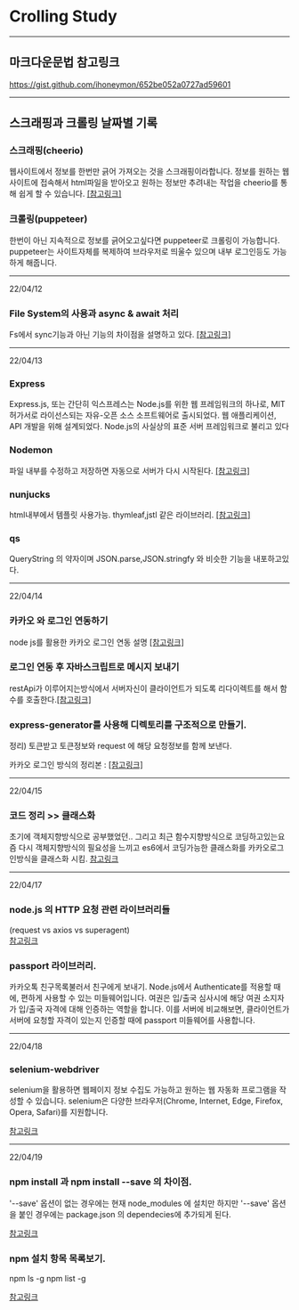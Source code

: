Crolling Study
==============

----------------------------------------------------------------

## 마크다운문법 참고링크

https://gist.github.com/ihoneymon/652be052a0727ad59601

----------------------------------------------------------------

## 스크래핑과 크롤링 날짜별 기록

### 스크래핑(cheerio)

웹사이트에서 정보를 한번만 긁어 가져오는 것을 스크래핑이라합니다.
정보를 원하는 웹사이트에 접속해서 html파일을 받아오고 원하는 정보만 추려내는 작업을 cheerio를 통해 쉽게 할 수
있습니다. [[참고링크]](https://velog.io/@ljh305/%EC%8A%A4%ED%81%AC%EB%9E%98%ED%95%91%EA%B3%BC-%ED%81%AC%EB%A1%A4%EB%A7%81)

### 크롤링(puppeteer)

한번이 아닌 지속적으로 정보를 긁어오고싶다면 puppeteer로 크롤링이 가능합니다.
puppeteer는 사이트자체를 복제하여 브라우저로 띄울수 있으며 내부 로그인등도 가능하게 해줍니다.

----------------------------------------------------------------------------------------------

22/04/12

### File System의 사용과 async & await 처리

Fs에서 sync기능과 아닌 기능의 차이점을 설명하고
있다. [[참고링크]](https://velog.io/@93jm/Node.js-File-System%EC%9D%98-%EC%82%AC%EC%9A%A9%EA%B3%BC-async-await-%EC%B2%98%EB%A6%AC)



----------------------------------------------------------------------------------------------


22/04/13

### Express

Express.js, 또는 간단히 익스프레스는 Node.js를 위한 웹 프레임워크의 하나로,
MIT 허가서로 라이선스되는 자유-오픈 소스 소프트웨어로 출시되었다. 웹 애플리케이션,
API 개발을 위해 설계되었다. Node.js의 사실상의 표준 서버 프레임워크로 불리고 있다

### Nodemon

파일 내부를 수정하고 저장하면 자동으로 서버가 다시
시작된다. [[참고링크]](https://velog.io/@goody/NodeJs-Express-%EB%A1%9C-%EC%9B%B9%EC%84%9C%EB%B2%84-%EA%B5%AC%EC%B6%95%ED%95%98%EA%B8%B0)

### nunjucks

html내부에서 템플릿 사용가능. thymleaf,jstl 같은
라이브러리. [[참고링크]](https://inpa.tistory.com/entry/Nunjucks-%F0%9F%93%9A-%EB%84%8C%EC%A0%81%EC%8A%A4-%EB%AC%B8%EB%B2%95-%EC%A0%95%EB%A6%AC)

### qs

QueryString 의 약자이며 JSON.parse,JSON.stringfy 와 비슷한 기능을 내포하고있다.


----------------------------------------------------------------------------------------------

22/04/14

### 카카오 와 로그인 연동하기

node js를 활용한 카카오 로그인 연동 설명
[[참고링크]](https://velog.io/@nara7875/Node.js-kakao-login-api-%EA%B0%80%EC%A0%B8%EC%98%A4%EA%B8%B0)

### 로그인 연동 후 자바스크립트로 메시지 보내기

restApi가 이루어지는방식에서 서버자신이 클라이언트가 되도록 리다이렉트를 해서 함수를 호출한다.[[참고링크]](https://psyhm.tistory.com/4)

### express-generator를 사용해 디렉토리를 구조적으로 만들기.

정리) 토큰받고 토큰정보와 request 에 해당 요청정보를 함께 보낸다.

카카오 로그인 방식의 정리본 : [[참고링크]](https://han-py.tistory.com/417)

----------------------------------------------------------------------------------------------
22/04/15

### 코드 정리 >> 클래스화

초기에 객체지향방식으로 공부했었던.. 그리고 최근 함수지향방식으로 코딩하고있는요즘
다시 객체지향방식의 필요성을 느끼고 es6에서 코딩가능한 클래스화를 카카오로그인방식을 클래스화 시킴.
[참고링크](https://webclub.tistory.com/136)


------------------------------------------------
22/04/17

### node.js 의 HTTP 요청 관련 라이브러리들

(request vs axios vs superagent)  
[참고링크](https://bluayer.com/34)

### passport 라이브러리.

카카오톡 친구목록불러서 친구에게 보내기.
Node.js에서 Authenticate를 적용할 때에, 편하게 사용할 수 있는 미들웨어입니다.
여권은 입/출국 심사시에 해당 여권 소지자가 입/출국 자격에 대해 인증하는 역할을 합니다.
이를 서버에 비교해보면, 클라이언트가 서버에 요청할 자격이 있는지 인증할 때에 passport 미들웨어를 사용합니다.

------------------------------------------------

22/04/18

### selenium-webdriver

selenium을 활용하면 웹페이지 정보 수집도 가능하고 원하는 웹 자동화 프로그램을 작성할 수 있습니다.
selenium은 다양한 브라우저(Chrome, Internet, Edge, Firefox, Opera, Safari)를 지원합니다.

[참고링크](https://dreamjy.tistory.com/96)

------------------------------------------------

22/04/19

### npm install 과 npm install --save 의 차이점.

'--save' 옵션이 없는 경우에는 현재 node_modules 에 설치만 하지만
'--save' 옵션을 붙인 경우에는 package.json 의 dependecies에 추가되게 된다.

[참고링크](https://wotres.tistory.com/entry/npm-install-%EA%B3%BC-npm-install-save-%EC%B0%A8%EC%9D%B4)

### npm 설치 항목 목록보기.

npm ls -g
npm list -g

[참고링크](https://backback.tistory.com/357)




